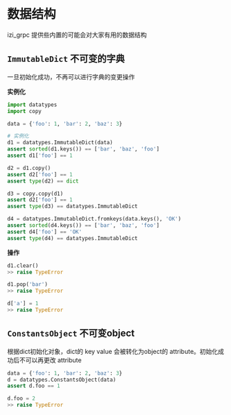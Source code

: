 # 数据结构

izi_grpc 提供些内置的可能会对大家有用的数据结构


## `ImmutableDict` 不可变的字典

一旦初始化成功，不再可以进行字典的变更操作

**实例化**

```python
import datatypes
import copy

data = {'foo': 1, 'bar': 2, 'baz': 3}

# 实例化
d1 = datatypes.ImmutableDict(data)
assert sorted(d1.keys()) == ['bar', 'baz', 'foo']
assert d1['foo'] == 1

d2 = d1.copy()
assert d2['foo'] == 1
assert type(d2) == dict

d3 = copy.copy(d1)
assert d2['foo'] == 1
assert type(d3) == datatypes.ImmutableDict

d4 = datatypes.ImmutableDict.fromkeys(data.keys(), 'OK')
assert sorted(d4.keys()) == ['bar', 'baz', 'foo']
assert d4['foo'] == 'OK'
assert type(d4) == datatypes.ImmutableDict
```

**操作**

```python
d1.clear()
>> raise TypeError

d1.pop('bar')
>> raise TypeError

d['a'] = 1
>> raise TypeError
```

## `ConstantsObject` 不可变object

根据dict初始化对象，dict的 key value 会被转化为object的 attribute。初始化成功后不可以再更改 attribute

```python
data = {'foo': 1, 'bar': 2, 'baz': 3}
d = datatypes.ConstantsObject(data)
assert d.foo == 1

d.foo = 2
>> raise TypeError
```

